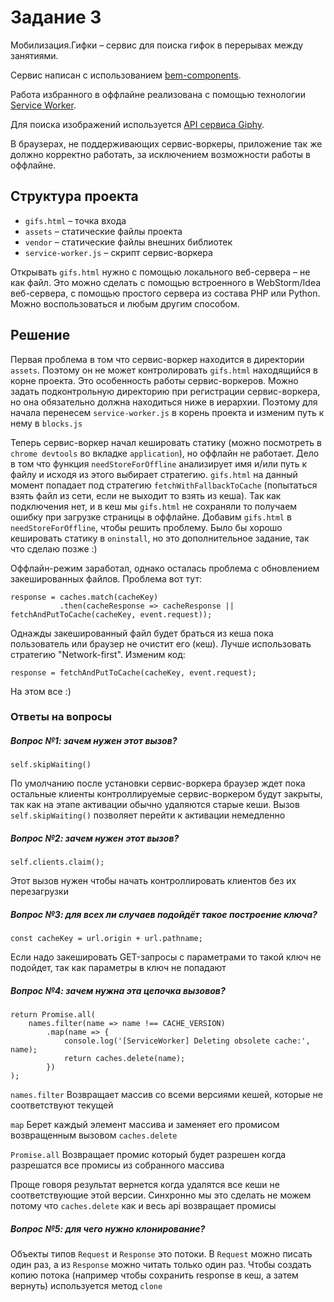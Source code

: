 # Задание 3

Мобилизация.Гифки – сервис для поиска гифок в перерывах между занятиями.

Сервис написан с использованием [bem-components](https://ru.bem.info/platform/libs/bem-components/5.0.0/).

Работа избранного в оффлайне реализована с помощью технологии [Service Worker](https://developer.mozilla.org/ru/docs/Web/API/Service_Worker_API/Using_Service_Workers).

Для поиска изображений используется [API сервиса Giphy](https://github.com/Giphy/GiphyAPI).

В браузерах, не поддерживающих сервис-воркеры, приложение так же должно корректно работать, 
за исключением возможности работы в оффлайне.

## Структура проекта

  * `gifs.html` – точка входа
  * `assets` – статические файлы проекта
  * `vendor` –  статические файлы внешних библиотек
  * `service-worker.js` – скрипт сервис-воркера

Открывать `gifs.html` нужно с помощью локального веб-сервера – не как файл. 
Это можно сделать с помощью встроенного в WebStorm/Idea веб-сервера, с помощью простого сервера
из состава PHP или Python. Можно воспользоваться и любым другим способом.


## Решение

Первая проблема в том что сервис-воркер находится в директории `assets`. Поэтому он не может контролировать `gifs.html`
находящийся в корне проекта. Это особенность работы сервис-воркеров. Можно задать подконтрольную директорию при регистрации
сервис-воркера, но она обязательно должна находиться ниже в иерархии. Поэтому для начала перенесем `service-worker.js`
в корень проекта и изменим путь к нему в `blocks.js`

Теперь сервис-воркер начал кешировать статику (можно посмотреть в `chrome devtools` во вкладке `application`), но оффлайн не работает. Дело в том что функция `needStoreForOffline`
анализирует имя и/или путь к файлу и исходя из этого выбирает стратегию. `gifs.html` на данный момент попадает под стратегию
`fetchWithFallbackToCache` (попытаться взять файл из сети, если не выходит то взять из кеша). Так как подключения нет, и 
в кеш мы `gifs.html` не сохраняли то получаем ошибку при загрузке страницы в оффлайне. Добавим `gifs.html` в `needStoreForOffline`,
чтобы решить проблему. Было бы хорошо кешировать статику в `oninstall`, но это дополнительное задание, так что сделаю позже :) 

Оффлайн-режим заработал, однако осталась проблема с обновлением закешированных файлов. Проблема вот тут:

```
response = caches.match(cacheKey)
           .then(cacheResponse => cacheResponse || fetchAndPutToCache(cacheKey, event.request));
```

Однажды закешированный файл будет браться из кеша пока пользователь или браузер не очистит его (кеш). Лучше использовать
стратегию "Network-first". Изменим код:

```
response = fetchAndPutToCache(cacheKey, event.request);
```

На этом все :)


### Ответы на вопросы

##### Вопрос №1: зачем нужен этот вызов?

```
self.skipWaiting()
```
По умолчанию после установки сервис-воркера браузер ждет пока остальные клиенты контроллируемые сервис-воркером будут закрыты,
так как на этапе активации обычно удаляются старые кеши. Вызов `self.skipWaiting()` позволяет перейти к активации немедленно


##### Вопрос №2: зачем нужен этот вызов?
```
self.clients.claim();
```
Этот вызов нужен чтобы начать контроллировать клиентов без их перезагрузки


##### Вопрос №3: для всех ли случаев подойдёт такое построение ключа?
```
const cacheKey = url.origin + url.pathname;
```
Если надо закешировать GET-запросы с параметрами то такой ключ не подойдет, так как параметры в ключ не попадают


##### Вопрос №4: зачем нужна эта цепочка вызовов?
```
return Promise.all(
    names.filter(name => name !== CACHE_VERSION)
        .map(name => {
            console.log('[ServiceWorker] Deleting obsolete cache:', name);
            return caches.delete(name);
        })
);
```
`names.filter` Возвращает массив со всеми версиями кешей, которые не соответствуют текущей

`map` Берет каждый элемент массива и заменяет его промисом возвращенным вызовом `caches.delete`

`Promise.all` Возвращает промис который будет разрешен когда разрешатся все промисы из собранного массива

Проще говоря результат вернется когда удалятся все кеши не соответствующие этой версии. Синхронно мы это сделать не
можем потому что `caches.delete` как и весь api возвращает промисы



##### Вопрос №5: для чего нужно клонирование?
Объекты типов `Request` и `Response` это потоки. В `Request` можно писать один раз, а из `Response` можно читать только один раз.
Чтобы создать копию потока (например чтобы сохранить response в кеш, а затем вернуть) используется метод `clone`